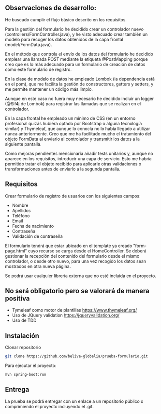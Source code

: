 ## Observaciones de desarrollo:
He buscado cumplir el flujo básico descrito en los requisitos.

Para la gestión del formulario he decidido crear un controlador nuevo (controllers/FormController.java), y he visto adecuado crear también un modelo para recoger los datos obtenidos de la capa frontal (model/FormData.java).

En el método que controla el envío de los datos del formulario he decidido emplear una llamada POST mediante la etiqueta @PostMapping porque creo que es lo más adecuado para un formulario de creación de datos como este formulario de registro.

En la clase de modelo de datos he empleado Lombok (la dependencia está en el pom), que me facilita la gestión de constructores, getters y setters, y me permite mantener un código más limpio.

Aunque en este caso no fuera muy necesario he decidido incluir un logger (@Slf4j de Lombok) para registrar las llamadas que se realizan en el controlador.

En la capa frontal he empleado un mínimo de CSS (en un entorno profesional quizás hubiera optado por Bootstrap o alguna tecnología similar) y Thymeleaf, que aunque lo conocía no lo había llegado a utilizar nunca anteriormente. Creo que me ha facilitado mucho el tratamiento del objeto FormData al enviarlo al controlador y transmitir los datos a la siguiente pantalla.

Como mejoras pendientes mencionaría añadir tests unitarios y, aunque no aparece en los requisitos, introducir una capa de servicio. Esto me habría permitido tratar el objeto recibido para aplicarle otras validaciones o transformaciones antes de enviarlo a la segunda pantalla.

## Requisitos
Crear formulario de registro de usuarios con los siguientes campos:
- Nombre
- Apellidos
- Teléfono
- Email
- Fecha de nacimiento
- Contraseña
- Validación de contraseña


El formulario tendrá que estar ubicado en el template ya creado "form-page.html" cuyo recurso se carga desde el HomeController. Se deberá gestionar la recepción del contenido del formulario desde el mismo controlador, o desde otro nuevo, para una vez recogido los datos sean mostrados en otra nueva página.

Se podrá usar cualquier librería externa que no esté incluida en el proyecto.

## No será obligatorio pero se valorará de manera positiva
- Tymeleaf como motor de plantillas https://www.thymeleaf.org/
- Uso de JQuery validation https://jqueryvalidation.org/
- Uso de TDD

## Instalación
Clonar repositorio

```sh
git clone https://github.com/belive-globalia/prueba-formulario.git
```

Para ejecutar el proyecto:

```sh
mvn spring-boot:run
```

## Entrega
La prueba se podrá entregar con un enlace a un repositorio público o comprimiendo el proyecto incluyendo el .git.
